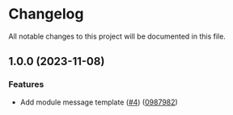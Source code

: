 # Changelog

All notable changes to this project will be documented in this file.

## 1.0.0 (2023-11-08)


### Features

* Add module message template ([#4](https://github.com/cloud-labs-infra/terraform-huaweicloud-message-template/issues/4)) ([0987982](https://github.com/cloud-labs-infra/terraform-huaweicloud-message-template/commit/0987982e9e000853248686b9faefe2b25737457a))
